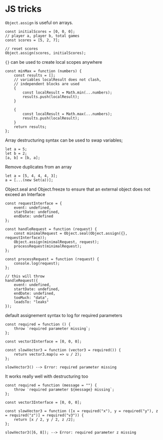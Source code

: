 # JS tricks

`Object.assign` is useful on arrays.

```
const initialScores = [0, 0, 0];
// player a, player b, total games
const scores = [5, 2, 7];

// reset scores
Object.assign(scores, initialScores);
```

`{}` can be used to create local scopes anywhere

```
const minMax = function (numbers) {
    const results = [];
    // variables localResult does not clash,
    // independent blocks are used
    {
        const localResult = Math.min(...numbers);
        results.push(localResult);
    }

    {
        const localResult = Math.max(...numbers);
        results.push(localResult);
    }
    return results;
};

```


Array destructuring syntax can be used to swap variables;

```
let a = 5;
let b = 2;
[a, b] = [b, a];
```


Remove duplicates from an array

```
let a = [5, 4, 4, 4, 3];
a = [...(new Set(a))];
```

Object.seal and Object.freeze to ensure that an external object does not exceed an Interface

```
const requestInterface = {
    event: undefined,
    startDate: undefined,
    endDate: undefined
};

const handleRequest = function (request) {
    const minimalRequest = Object.seal(Object.assign({}, requestInterface));
    Object.assign(minimalRequest, request);
    processRequest(minimalRequest);
};

const processRequest = function (request) {
    console.log(request);
};

// this will throw
handleRequest({
    event: undefined,
    startDate: undefined,
    endDate: undefined,
    tooMuch: "data",
    leadsTo: "leaks"
});
```

default assignement syntax to log for required parameters

```
const required = function () {
    throw `required parameter missing`;
};

const vector3Interface = [0, 0, 0];

const slowVector3 = function (vector3 = required()) {
    return vector3.map(u => u / 2);
};

slowVector3() --> Error: required parameter missing
```

It works really well with destructuring too


```
const required = function (message = "") {
    throw `required parameter ${message} missing`;
};

const vector3Interface = [0, 0, 0];

const slowVector3 = function ([x = required("x"), y = required("y"), z = required("z")] = required("v3")) {
    return [x / 2, y / 2, z /2];
};

slowVector3([6, 8]); --> Error: required parameter z missing 
```

